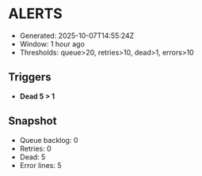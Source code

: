 # ALERTS

- Generated: 2025-10-07T14:55:24Z
- Window: 1 hour ago
- Thresholds: queue>20, retries>10, dead>1, errors>10

## Triggers
- **Dead 5 > 1**

## Snapshot
- Queue backlog: 0
- Retries: 0
- Dead: 5
- Error lines: 5
